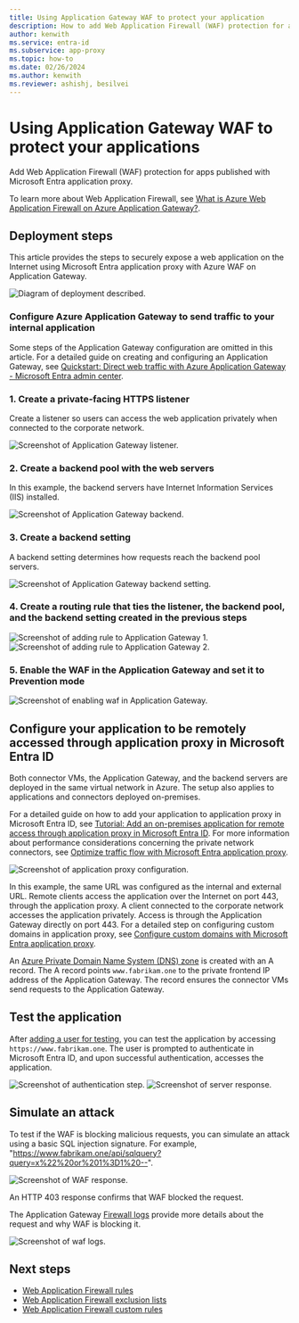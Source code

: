```yaml
---
title: Using Application Gateway WAF to protect your application
description: How to add Web Application Firewall (WAF) protection for apps published with Microsoft Entra application proxy.
author: kenwith
ms.service: entra-id
ms.subservice: app-proxy
ms.topic: how-to
ms.date: 02/26/2024
ms.author: kenwith
ms.reviewer: ashishj, besilvei
---
```


# Using Application Gateway WAF to protect your applications

Add Web Application Firewall (WAF) protection for apps published with Microsoft Entra application proxy.

To learn more about Web Application Firewall, see  [What is Azure Web Application Firewall on Azure Application Gateway?][waf-overview].

## Deployment steps

This article provides the steps to securely expose a web application on the Internet using Microsoft Entra application proxy with Azure WAF on Application Gateway.

![Diagram of deployment described.](./media/application-proxy-waf/application-proxy-waf.png)

### Configure Azure Application Gateway to send traffic to your internal application

Some steps of the Application Gateway configuration are omitted in this article. For a detailed guide on creating and configuring an Application Gateway, see [Quickstart: Direct web traffic with Azure Application Gateway - Microsoft Entra admin center][appgw_quick].

### 1. Create a private-facing HTTPS listener

Create a listener so users can access the web application privately when connected to the corporate network.

![Screenshot of Application Gateway listener.](./media/application-proxy-waf/application-gateway-listener.png)

### 2. Create a backend pool with the web servers

In this example, the backend servers have Internet Information Services (IIS) installed. 

![Screenshot of Application Gateway backend.](./media/application-proxy-waf/application-gateway-backend.png)

### 3. Create a backend setting

A backend setting determines how requests reach the backend pool servers.

![Screenshot of Application Gateway backend setting.](./media/application-proxy-waf/application-gateway-backend-settings.png)
 
 ### 4. Create a routing rule that ties the listener, the backend pool, and the backend setting created in the previous steps
 
 ![Screenshot of adding rule to Application Gateway 1.](./media/application-proxy-waf/application-gateway-add-rule-1.png)
 ![Screenshot of adding rule to Application Gateway 2.](./media/application-proxy-waf/application-gateway-add-rule-2.png)
 
 ### 5. Enable the WAF in the Application Gateway and set it to Prevention mode
 
 ![Screenshot of enabling waf in Application Gateway.](./media/application-proxy-waf/application-gateway-enable-waf.png)
 
 <a name='configure-your-application-to-be-remotely-accessed-through-application-proxy-in-azure-ad'></a>

## Configure your application to be remotely accessed through application proxy in Microsoft Entra ID
 
Both connector VMs, the Application Gateway, and the backend servers are deployed in the same virtual network in Azure. The setup also applies to applications and connectors deployed on-premises. 

For a detailed guide on how to add your application to application proxy in Microsoft Entra ID, see [Tutorial: Add an on-premises application for remote access through application proxy in Microsoft Entra ID][appproxy-add-app]. For more information about performance considerations concerning the private network connectors, see [Optimize traffic flow with Microsoft Entra application proxy][appproxy-optimize]. 
 
![Screenshot of application proxy configuration.](./media/application-proxy-waf/application-proxy-configuration.png)

In this example, the same URL was configured as the internal and external URL. Remote clients access the application over the Internet on port 443, through the application proxy. A client connected to the corporate network accesses the application privately. Access is through the Application Gateway directly on port 443. For a detailed step on configuring custom domains in application proxy, see [Configure custom domains with Microsoft Entra application proxy][appproxy-custom-domain].

An [Azure Private Domain Name System (DNS) zone][private-dns] is created with an A record. The A record points `www.fabrikam.one` to the private frontend IP address of the Application Gateway. The record ensures the connector VMs send requests to the Application Gateway.

## Test the application

After [adding a user for testing](./application-proxy-add-on-premises-application.md#add-a-user-for-testing), you can test the application by accessing `https://www.fabrikam.one`. The user is prompted to authenticate in Microsoft Entra ID, and upon successful authentication, accesses the application. 

![Screenshot of authentication step.](./media/application-proxy-waf/sign-in-2.png)
![Screenshot of server response.](./media/application-proxy-waf/application-gateway-response.png)

## Simulate an attack

To test if the WAF is blocking malicious requests, you can simulate an attack using a basic SQL injection signature. For example, "https://www.fabrikam.one/api/sqlquery?query=x%22%20or%201%3D1%20--".

![Screenshot of WAF response.](./media/application-proxy-waf/waf-response.png)

An HTTP 403 response confirms that WAF blocked the request.

The Application Gateway [Firewall logs][waf-logs] provide more details about the request and why WAF is blocking it.

![Screenshot of waf logs.](./media/application-proxy-waf/waf-log.png)

## Next steps

- [Web Application Firewall rules](/azure/web-application-firewall/ag/application-gateway-customize-waf-rules-portal)
- [Web Application Firewall exclusion lists](/azure/web-application-firewall/ag/application-gateway-waf-configuration?tabs=portal)
- [Web Application Firewall custom rules](/azure/web-application-firewall/ag/create-custom-waf-rules)

[waf-overview]: /azure/web-application-firewall/ag/ag-overview
[appgw_quick]: /azure/application-gateway/quick-create-portal
[appproxy-add-app]: ./application-proxy-add-on-premises-application.md
[appproxy-optimize]: ./application-proxy-network-topology.md
[appproxy-custom-domain]: ./how-to-configure-custom-domain.md
[private-dns]: /azure/dns/private-dns-getstarted-portal
[waf-logs]: /azure/application-gateway/application-gateway-diagnostics#firewall-log
